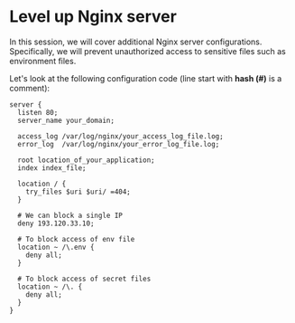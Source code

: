 # Level up Nginx server

In this session, we will cover additional Nginx server configurations. Specifically, we will prevent unauthorized access to sensitive files such as environment files.

Let's look at the following configuration code (line start with **hash (#)** is a comment):

```
server {
  listen 80;
  server_name your_domain;

  access_log /var/log/nginx/your_access_log_file.log;
  error_log  /var/log/nginx/your_error_log_file.log;

  root location_of_your_application;
  index index_file;

  location / {
    try_files $uri $uri/ =404;
  }

  # We can block a single IP
  deny 193.120.33.10;

  # To block access of env file
  location ~ /\.env {
    deny all;
  }

  # To block access of secret files
  location ~ /\. {
    deny all;
  }
}
```
